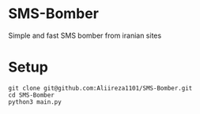 # SMS-Bomber
Simple and fast SMS bomber from iranian sites

# Setup
```
git clone git@github.com:Aliireza1101/SMS-Bomber.git
cd SMS-Bomber
python3 main.py
```
